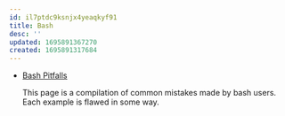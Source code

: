 ```yaml
---
id: il7ptdc9ksnjx4yeaqkyf91
title: Bash
desc: ''
updated: 1695891367270
created: 1695891317684
---
```


* [Bash Pitfalls](https://mywiki.wooledge.org/BashPitfalls)

  This page is a compilation of common mistakes made by bash users. Each example is flawed in some way.
